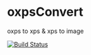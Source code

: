 # oxpsConvert
oxps to xps &amp; xps to image


[![Build Status](https://dev.azure.com/githubreops/oxpsConverter/_apis/build/status/19871010.oxpsConvert?branchName=master)](https://dev.azure.com/githubreops/oxpsConverter/_build/latest?definitionId=1&branchName=master)
